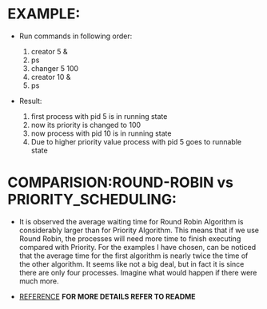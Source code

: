 EXAMPLE:
========

+ Run commands in following order:
  1. creator 5 &
  2. ps
  3. changer 5 100
  4. creator 10 &
  5. ps

+ Result:
  1. first process with pid 5 is in running state
  2. now its priority is changed to 100
  3. now process with pid 10 is in running state
  4. Due to higher priority value process with pid 5 goes to runnable state

COMPARISION:ROUND-ROBIN vs PRIORITY_SCHEDULING:
===============================================

+ It is observed the average waiting time
for Round Robin Algorithm is considerably larger than
for Priority Algorithm. This means that if we use Round
Robin, the processes will need more time to finish
executing compared with Priority. For the examples I
have chosen, can be noticed that the average time for
the first algorithm is nearly twice the time of the other
algorithm. It seems like not a big deal, but in fact it is
since there are only four processes. Imagine what
would happen if there were much more.

+ [REFERENCE](http://www.ijcsi.org/papers/IJCSI-11-3-1-175-181.pdf)
**FOR MORE DETAILS REFER TO README**
